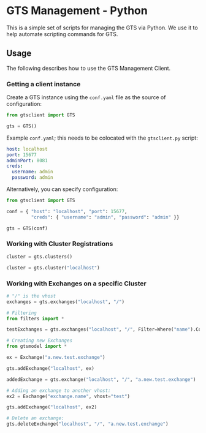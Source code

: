 # GTS Management - Python

This is a simple set of scripts for managing the GTS via Python.  We use it to help automate scripting commands for GTS.

## Usage

The following describes how to use the GTS Management Client.

### Getting a client instance

Create a GTS instance using the `conf.yaml` file as the source of configuration:

```python
from gtsclient import GTS

gts = GTS()
```

Example `conf.yaml`; this needs to be colocated with the `gtsclient.py` script:

```yaml
host: localhost
port: 15677
adminPort: 8081
creds:
  username: admin
  password: admin
```

Alternatively, you can specify configuration:

```python
from gtsclient import GTS

conf = { "host": "localhost", "port": 15677,
         "creds": { "username": "admin", "password": "admin" }}

gts = GTS(conf)
```

### Working with Cluster Registrations

```python
cluster = gts.clusters()

cluster = gts.cluster("localhost")
```

### Working with Exchanges on a specific Cluster

```python
# "/" is the vhost
exchanges = gts.exchanges("localhost", "/")

# Filtering
from filters import *

testExchanges = gts.exchanges("localhost", "/", Filter=Where("name").Contains("test"))

# Creating new Exchanges
from gtsmodel import *

ex = Exchange("a.new.test.exchange")

gts.addExchange("localhost", ex)

addedExchange = gts.exchange("localhost", "/", "a.new.test.exchange")

# Adding an exchange to another vhost:
ex2 = Exchange("exchange.name", vhost="test")

gts.addExchange("localhost", ex2)

# Delete an exchange:
gts.deleteExchange("localhost", "/", "a.new.test.exchange")
```

